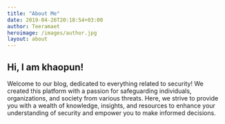```yaml
---
title: "About Me"
date: 2019-04-26T20:18:54+03:00
author: Teeramaet
heroimage: /images/author.jpg
layout: about
---
```


## Hi, I am khaopun!

Welcome to our blog, dedicated to everything related to security! We created this platform with a passion for safeguarding individuals, organizations, and society from various threats. Here, we strive to provide you with a wealth of knowledge, insights, and resources to enhance your understanding of security and empower you to make informed decisions.
